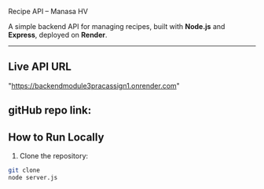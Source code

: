   Recipe API – Manasa HV

A simple backend API for managing recipes, built with **Node.js** and **Express**, deployed on **Render**.  

---

## Live API URL
"https://backendmodule3pracassign1.onrender.com"

## gitHub repo link:


##  How to Run Locally

1. Clone the repository:
```bash
git clone 
node server.js